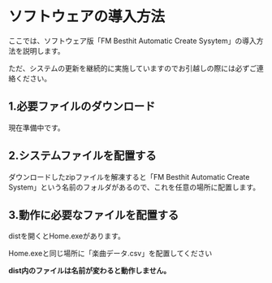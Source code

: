 # ソフトウェアの導入方法

ここでは、ソフトウェア版「FM Besthit Automatic Create Sysytem」の導入方法を説明します。

ただ、システムの更新を継続的に実施していますのでお引越しの際には必ずご連絡ください。

## 1.必要ファイルのダウンロード
現在準備中です。

## 2.システムファイルを配置する
ダウンロードしたzipファイルを解凍すると「FM Besthit Automatic Create System」という名前のフォルダがあるので、これを任意の場所に配置します。

## 3.動作に必要なファイルを配置する
distを開くとHome.exeがあります。

Home.exeと同じ場所に「楽曲データ.csv」を配置してください

**dist内のファイルは名前が変わると動作しません。**
